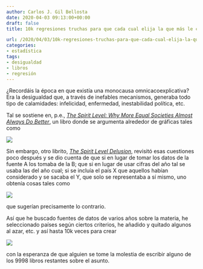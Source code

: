 ```yaml
---
author: Carlos J. Gil Bellosta
date: 2020-04-03 09:13:00+00:00
draft: false
title: 10k regresiones truchas para que cada cual elija la que más le cuadre

url: /2020/04/03/10k-regresiones-truchas-para-que-cada-cual-elija-la-que-mas-le-cuadre/
categories:
- estadística
tags:
- desigualdad
- libros
- regresión
---
```





¿Recordáis la época en que existía una monocausa omnicacoexplicativa? Era la desigualdad que, a través de inefables mecanismos, generaba todo tipo de calamidades: infelicidad, enfermedad, inestabilidad política, etc.







Tal se sostiene en, p.e., _[The Spirit Level: Why More Equal Societies Almost Always Do Better](https://en.wikipedia.org/wiki/The_Spirit_Level_(book))_, un libro donde se argumenta alrededor de gráficas tales como





![](/wp-uploads/2020/04/spirit_level-1024x768.jpg)






Sin embargo, otro librito, _[The Spirit Level Delusion](https://spiritleveldelusion.blogspot.com/)_, revisitó esas cuestiones poco después y se dio cuenta de que si en lugar de tomar los datos de la fuente A los tomaba de la B; que si en lugar de usar cifras del año tal se usaba las del año cual; si se incluía el país X que aquellos habían considerado y se sacaba el Y, que solo se representaba a sí mismo, uno obtenía cosas tales como





![](/wp-uploads/2020/04/spirit_level_delusion.png)






que sugerían precisamente lo contrario.







Así que he buscado fuentes de datos de varios años sobre la materia, he seleccionado países según ciertos criterios, he añadido y quitado algunos al azar, etc. y así hasta 10k veces para crear





![](/wp-uploads/2020/04/spirit_level_delusion_10k.png)






con la esperanza de que alguien se tome la molestia de escribir alguno de los 9998 libros restantes sobre el asunto.



